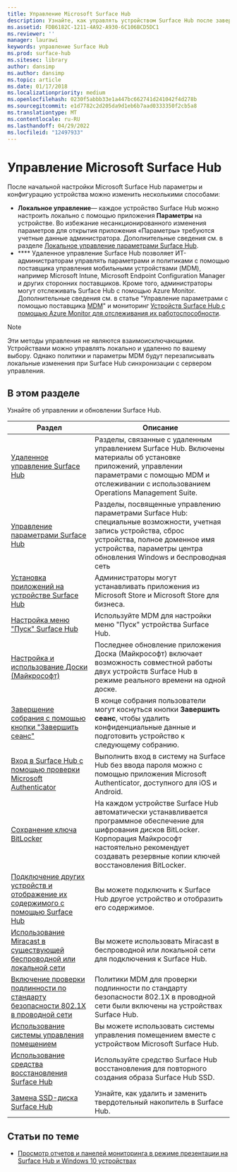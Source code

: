```yaml
---
title: Управление Microsoft Surface Hub
description: Узнайте, как управлять устройством Surface Hub после завершения программы первого запуска.
ms.assetid: FDB6182C-1211-4A92-A930-6C106BCD5DC1
ms.reviewer: ''
manager: laurawi
keywords: управление Surface Hub
ms.prod: surface-hub
ms.sitesec: library
author: dansimp
ms.author: dansimp
ms.topic: article
ms.date: 01/17/2018
ms.localizationpriority: medium
ms.openlocfilehash: 0230f5abbb33e1a447bc662741d241042f4d278b
ms.sourcegitcommit: e1d7782c2d205da9d1eb6b7aad0333350f2cb5a8
ms.translationtype: MT
ms.contentlocale: ru-RU
ms.lasthandoff: 04/29/2022
ms.locfileid: "12497933"
---
```

# <a name="manage-microsoft-surface-hub"></a>Управление Microsoft Surface Hub

После начальной настройки Microsoft Surface Hub параметры и конфигурацию устройства можно изменить несколькими способами:

- **Локальное управление**— каждое устройство Surface Hub можно настроить локально с помощью приложения **Параметры** на устройстве. Во избежание несанкционированного изменения параметров для открытия приложения «Параметры» требуются учетные данные администратора. Дополнительные сведения см. в разделе [Локальное управление параметрами Surface Hub](local-management-surface-hub-settings.md).
- **** Удаленное управление Surface Hub позволяет ИТ-администраторам управлять параметрами и политиками с помощью поставщика управления мобильными устройствами (MDM), например Microsoft Intune, Microsoft Endpoint Configuration Manager и других сторонних поставщиков. Кроме того, администраторы могут отслеживать Surface Hub с помощью Azure Monitor.  Дополнительные сведения см. в статье "Управление параметрами с помощью поставщика [MDM](manage-settings-with-mdm-for-surface-hub.md)" и мониторинг [Устройств Surface Hub с помощью Azure Monitor для отслеживания их работоспособности](/azure/azure-monitor/insights/surface-hubs).

> [!NOTE]
> Эти методы управления не являются взаимоисключающими. Устройствами можно управлять локально и удаленно по вашему выбору. Однако политики и параметры MDM будут перезаписывать локальные изменения при Surface Hub синхронизации с сервером управления.

## <a name="in-this-section"></a>В этом разделе

Узнайте об управлении и обновлении Surface Hub.

| Раздел | Описание |
| ----- | ----------- |
| [Удаленное управление Surface Hub](remote-surface-hub-management.md) |Разделы, связанные с удаленным управлением Surface Hub. Включены материалы об установке приложений, управлении параметрами с помощью MDM и отслеживании с использованием Operations Management Suite. |
| [Управление параметрами Surface Hub](manage-surface-hub-settings.md) |Разделы, посвященные управлению параметрами Surface Hub: специальные возможности, учетная запись устройства, сброс устройства, полное доменное имя устройства, параметры центра обновления Windows и беспроводная сеть |
| [Установка приложений на устройстве Surface Hub](install-apps-on-surface-hub.md) | Администраторы могут устанавливать приложения из Microsoft Store и Microsoft Store для бизнеса.|
[Настройка меню "Пуск" Surface Hub](surface-hub-start-menu.md) | Используйте MDM для настройки меню "Пуск" устройства Surface Hub.
| [Настройка и использование Доски (Майкрософт)](whiteboard-collaboration.md)  | Последнее обновление приложения Доска (Майкрософт) включает возможность совместной работы двух устройств Surface Hub в режиме реального времени на одной доске.   |
| [Завершение собрания с помощью кнопки "Завершить сеанс"](finishing-your-surface-hub-meeting.md) | В конце собрания пользователи могут коснуться кнопки **Завершить сеанс**, чтобы удалить конфиденциальные данные и подготовить устройство к следующему собранию.|
| [Вход в Surface Hub с помощью проверки Microsoft Authenticator](surface-hub-authenticator-app.md) | Выполнить вход в систему на Surface Hub без ввода пароля можно с помощью приложения Microsoft Authenticator, доступного для iOS и Android.   |
| [Сохранение ключа BitLocker](save-bitlocker-key-surface-hub.md) | На каждом устройстве Surface Hub автоматически устанавливается программное обеспечение для шифрования дисков BitLocker. Корпорация Майкрософт настоятельно рекомендует создавать резервные копии ключей восстановления BitLocker.|
| [Подключение других устройств и отображение их содержимого с помощью Surface Hub](connect-and-display-with-surface-hub.md) | Вы можете подключить к Surface Hub другое устройство и отобразить его содержимое.|
| [Использование Miracast в существующей беспроводной или локальной сети](miracast-over-infrastructure.md) | Вы можете использовать Miracast в беспроводной или локальной сети для подключения к Surface Hub. |
 [Включение проверки подлинности по стандарту безопасности 802.1X в проводной сети](enable-8021x-wired-authentication.md) | Политики MDM для проверки подлинности по стандарту безопасности 802.1X в проводной сети были включены на устройствах Surface Hub.
| [Использование системы управления помещением](use-room-control-system-with-surface-hub.md) | Вы можете использовать системы управления помещением вместе с устройством Microsoft Surface Hub.|
[Использование средства восстановления Surface Hub](surface-hub-recovery-tool.md) | Используйте средство Surface Hub восстановления для повторного создания образа Surface Hub SSD.
[Замена SSD-диска Surface Hub](surface-hub-ssd-replacement.md) | Узнайте, как удалить и заменить твердотельный накопитель в Surface Hub.

## <a name="related-topics"></a>Статьи по теме

- [Просмотр отчетов и панелей мониторинга в режиме презентации на Surface Hub и Windows 10 устройствах](https://powerbi.microsoft.com/documentation/powerbi-mobile-win10-app-presentation-mode/)
